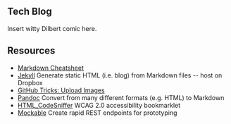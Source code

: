 ## Tech Blog

Insert witty Dilbert comic here.

## Resources

* [Markdown Cheatsheet](https://github.com/adam-p/markdown-here/wiki/Markdown-Cheatsheet)
* [Jekyll](http://jekyllrb.com/) Generate static HTML (i.e. blog) from Markdown files -- host on Dropbox
* [GitHub Tricks: Upload Images](http://solutionoptimist.com/2013/12/28/awesome-github-tricks/)
* [Pandoc](http://johnmacfarlane.net/pandoc/try/) Convert from many different formats (e.g. HTML) to Markdown
* [HTML_CodeSniffer](http://squizlabs.github.io/HTML_CodeSniffer/) WCAG 2.0 accessibility bookmarklet
* [Mockable](http://www.mockable.io/) Create rapid REST endpoints for prototyping
